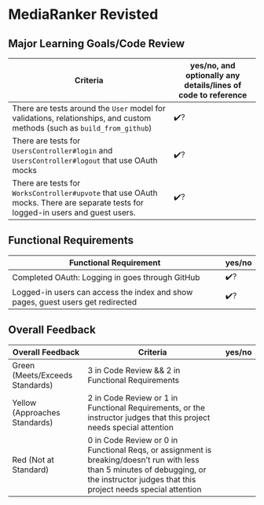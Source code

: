 # MediaRanker Revisted

<!-- Instructors: The checkmarks are already there, so just delete them for any line items that aren't met. -->

## Major Learning Goals/Code Review

<!-- Instructors: Feel free to practice creating specific feedback by referencing a line of code if you'd like. For example, you may say something like "nice custom method in `calculator.rb` line 42." This is optional. -->

<!--

What did you need to configure and setup to make OAuth installed and work?
  - Gemfile, env, initializers (if this includes routes, controller files, etc, or any of the below files, that's okay)

What areas of Rails app code did you need to create/write/modify in order to change logging in to use OAuth?
  - Routes, controllers, models, views (if this includes migrations, tests, etc, or any of the above files, that's okay)

What was one controller test you updated?
  - Anything reasonable, use best judgment.
  - The obvious answer is: The `index` and `show` actions for work require authorization for Wave 3

Why did we need to mock OAuth for testing?
  - To avoid using the GitHub as a dependency
  - Anything concrete about reducing risk around using actual GitHub accounts, resources, reducing complexity, etc. is fine too

NOTES ABOUT TESTS:
At project time, we give them:
61 tests, 140 assertions, 0 failures, 0 errors, 21 skips
At project submission, we expect more tests/assertions, and 0 skips

 -->

| Criteria | yes/no, and optionally any details/lines of code to reference |
| --- | --- |
| There are tests around the `User` model for validations, relationships, and custom methods (such as `build_from_github`) | ✔️?
| There are tests for `UsersController#login` and `UsersController#logout` that use OAuth mocks | ✔️?
| There are tests for `WorksController#upvote` that use OAuth mocks. There are separate tests for logged-in users and guest users. | ✔️?

## Functional Requirements

| Functional Requirement | yes/no |
| --- | --- |
| Completed OAuth: Logging in goes through GitHub | ✔️?
| Logged-in users can access the index and show pages, guest users get redirected | ✔️?

## Overall Feedback

| Overall Feedback | Criteria | yes/no |
| --- | --- | --- |
| Green (Meets/Exceeds Standards) | 3 in Code Review && 2 in Functional Requirements | 
| Yellow (Approaches Standards) | 2 in Code Review or 1 in Functional Requirements, or the instructor judges that this project needs special attention | 
| Red (Not at Standard) | 0 in Code Review or 0 in Functional Reqs, or assignment is breaking/doesn’t run with less than 5 minutes of debugging, or the instructor judges that this project needs special attention | 

<!-- ### Additional Feedback -->

<!-- Instructors, feel free to ignore this section if there's nothing else to add. -->